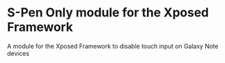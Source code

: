 S-Pen Only module for the Xposed Framework
===============

A module for the Xposed Framework to disable touch input on Galaxy Note devices 
